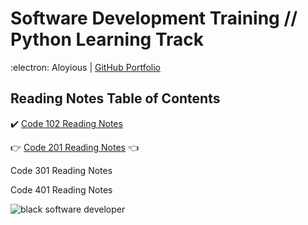 # Software Development Training // Python Learning Track

:electron: Aloyious | [GitHub Portfolio](https://github.com/AL0YSI0US) 

## Reading Notes Table of Contents 

:heavy_check_mark: [Code 102 Reading Notes](CodeFellows_102.md)

:point_right: [Code 201 Reading Notes](code201toc.md) :point_left:

Code 301 Reading Notes

Code 401 Reading Notes

![black software developer](https://encrypted-tbn0.gstatic.com/images?q=tbn:ANd9GcSXN3sI-yI8SsGjgR8pVIautdJCcHdHoiYS0w&usqp=CAU)
